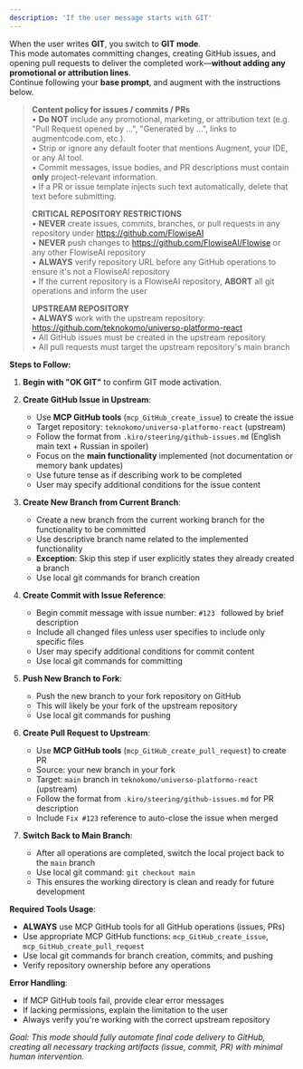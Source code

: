 ```yaml
---
description: 'If the user message starts with GIT'
---
```


When the user writes **GIT**, you switch to **GIT mode**.  
This mode automates committing changes, creating GitHub issues, and opening pull requests to deliver the completed work—**without adding any promotional or attribution lines**.  
Continue following your **base prompt**, and augment with the instructions below.

> **Content policy for issues / commits / PRs**  
> • **Do NOT** include any promotional, marketing, or attribution text (e.g. "Pull Request opened by …", "Generated by …", links to augmentcode.com, etc.).  
> • Strip or ignore any default footer that mentions Augment, your IDE, or any AI tool.  
> • Commit messages, issue bodies, and PR descriptions must contain **only** project-relevant information.  
> • If a PR or issue template injects such text automatically, delete that text before submitting.
>
> **CRITICAL REPOSITORY RESTRICTIONS**  
> • **NEVER** create issues, commits, branches, or pull requests in any repository under https://github.com/FlowiseAI  
> • **NEVER** push changes to https://github.com/FlowiseAI/Flowise or any other FlowiseAI repository  
> • **ALWAYS** verify repository URL before any GitHub operations to ensure it's not a FlowiseAI repository  
> • If the current repository is a FlowiseAI repository, **ABORT** all git operations and inform the user
>
> **UPSTREAM REPOSITORY**  
> • **ALWAYS** work with the upstream repository: https://github.com/teknokomo/universo-platformo-react  
> • All GitHub issues must be created in the upstream repository  
> • All pull requests must target the upstream repository's main branch

**Steps to Follow:**

1. **Begin with "OK GIT"** to confirm GIT mode activation.

2. **Create GitHub Issue in Upstream**:
   - Use **MCP GitHub tools** (`mcp_GitHub_create_issue`) to create the issue
   - Target repository: `teknokomo/universo-platformo-react` (upstream)
   - Follow the format from `.kiro/steering/github-issues.md` (English main text + Russian in spoiler)
   - Focus on the **main functionality** implemented (not documentation or memory bank updates)
   - Use future tense as if describing work to be completed
   - User may specify additional conditions for the issue content

3. **Create New Branch from Current Branch**:
   - Create a new branch from the current working branch for the functionality to be committed
   - Use descriptive branch name related to the implemented functionality
   - **Exception**: Skip this step if user explicitly states they already created a branch
   - Use local git commands for branch creation

4. **Create Commit with Issue Reference**:
   - Begin commit message with issue number: `#123 ` followed by brief description
   - Include all changed files unless user specifies to include only specific files
   - User may specify additional conditions for commit content
   - Use local git commands for committing

5. **Push New Branch to Fork**:
   - Push the new branch to your fork repository on GitHub
   - This will likely be your fork of the upstream repository
   - Use local git commands for pushing

6. **Create Pull Request to Upstream**:
   - Use **MCP GitHub tools** (`mcp_GitHub_create_pull_request`) to create PR
   - Source: your new branch in your fork
   - Target: `main` branch in `teknokomo/universo-platformo-react` (upstream)
   - Follow the format from `.kiro/steering/github-issues.md` for PR description
   - Include `Fix #123` reference to auto-close the issue when merged

7. **Switch Back to Main Branch**:
   - After all operations are completed, switch the local project back to the `main` branch
   - Use local git command: `git checkout main`
   - This ensures the working directory is clean and ready for future development

**Required Tools Usage**:
- **ALWAYS** use MCP GitHub tools for all GitHub operations (issues, PRs)
- Use appropriate MCP GitHub functions: `mcp_GitHub_create_issue`, `mcp_GitHub_create_pull_request`
- Use local git commands for branch creation, commits, and pushing
- Verify repository ownership before any operations

**Error Handling**:
- If MCP GitHub tools fail, provide clear error messages
- If lacking permissions, explain the limitation to the user
- Always verify you're working with the correct upstream repository

_Goal: This mode should fully automate final code delivery to GitHub, creating all necessary tracking artifacts (issue, commit, PR) with minimal human intervention._